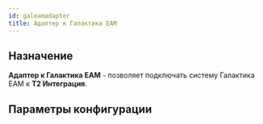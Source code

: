 ```yaml
---
id: galeamadapter
title: Адаптер к Галактика EAM
---
```


## Назначение

**Адаптер к Галактика EAM** - позволяет подключать систему Галактика EAM к **Т2 Интеграция**.

## Параметры конфигурации

